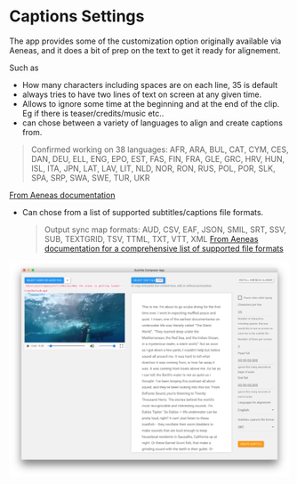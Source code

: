 # Captions Settings

The app provides some of the customization option originally available via Aeneas, and it does a bit of prep on the text to get it ready for alignement.

Such as

* How many characters including spaces are on each line, 35 is default
* always tries to have two lines of text on screen at any given time.
* Allows to ignore some time at the beginning and at the end of the clip. Eg if there is teaser/credits/music etc..
* can chose between a variety of languages to align and create captions from.

> Confirmed working on 38 languages: AFR, ARA, BUL, CAT, CYM, CES, DAN, DEU, ELL, ENG, EPO, EST, FAS, FIN, FRA, GLE, GRC, HRV, HUN, ISL, ITA, JPN, LAT, LAV, LIT, NLD, NOR, RON, RUS, POL, POR, SLK, SPA, SRP, SWA, SWE, TUR, UKR

[From Aeneas documentation](https://github.com/readbeyond/aeneas#supported-features)

* Can chose from a list of supported subtitles/captions file formats.

  > Output sync map formats: AUD, CSV, EAF, JSON, SMIL, SRT, SSV, SUB, TEXTGRID, TSV, TTML, TXT, VTT, XML [From Aeneas documentation for a comprehensive list of supported file formats](https://github.com/readbeyond/aeneas#supported-features)

![video+text](../.gitbook/assets/video+text+.png)


